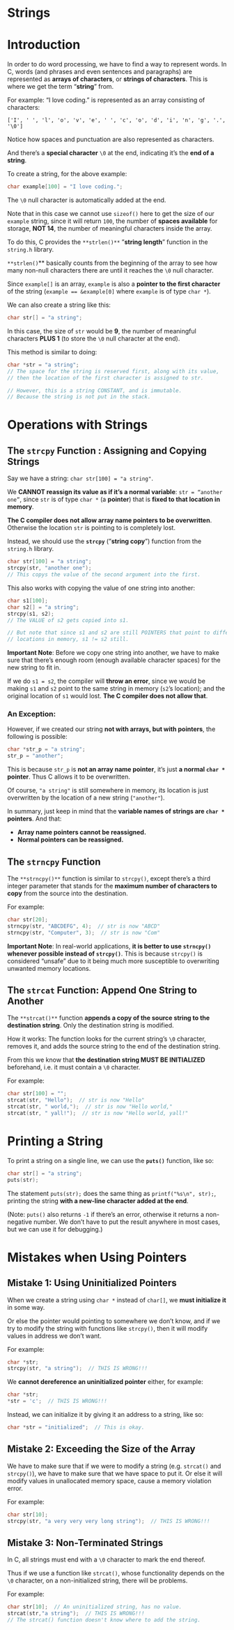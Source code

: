# Strings

# Introduction

In order to do word processing, we have to find a way to represent words. In C, words (and phrases and even sentences and paragraphs) are represented as **arrays of characters**, or **strings of characters**. This is where we get the term “**string**” from.

For example: “I love coding.” is represented as an array consisting of characters:

`['I', ' ', 'l', 'o', 'v', 'e', ' ', 'c', 'o', 'd', 'i', 'n', 'g', '.', '\0']`

Notice how spaces and punctuation are also represented as characters. 

And there’s a **special character** `\0` at the end, indicating it’s the **end of a string**.

To create a string, for the above example:

```c
char example[100] = "I love coding.";
```

The `\0` null character is automatically added at the end.

Note that in this case we cannot use `sizeof()` here to get the size of our `example` string, since it will return `100`, the number of **spaces available** for storage, **NOT 14**, the number of meaningful characters inside the array.

To do this, C provides the `**strlen()**` ”**string length**” function in the `string.h` library.

`**strlen()`** basically counts from the beginning of the array to see how many non-null characters there are until it reaches the `\0` null character.

Since `example[]` is an array, `example` is also a **pointer to the first character** of the string (`example == &example[0]` where `example` is of type `char *`). 

We can also create a string like this:

```c
char str[] = "a string";
```

In this case, the size of `str` would be **9**, the number of meaningful characters **PLUS 1** (to store the `\0` null character at the end).

This method is similar to doing:

```c
char *str = "a string";
// The space for the string is reserved first, along with its value,
// then the location of the first character is assigned to str.

// However, this is a string CONSTANT, and is immutable.
// Because the string is not put in the stack.
```

# Operations with Strings

## The `strcpy` Function : Assigning and Copying Strings

Say we have a string: `char str[100] = "a string"`. 

We **CANNOT reassign its value as if it’s a normal variable**: `str = “another one”`, since `str` is of type `char *` (a **pointer**) that is **fixed to that location in memory**. 

**The C compiler does not allow array name pointers to be overwritten**. Otherwise the location `str` is pointing to is completely lost.

Instead, we should use the **`strcpy`** (”**string copy**”) function from the `string.h` library.

```c
char str[100] = "a string";
strcpy(str, "another one");  
// This copys the value of the second argument into the first.
```

This also works with copying the value of one string into another:

```c
char s1[100];
char s2[] = "a string";
strcpy(s1, s2);
// The VALUE of s2 gets copied into s1.

// But note that since s1 and s2 are still POINTERS that point to different
// locations in memory, s1 != s2 still.
```

**Important Note**: Before we copy one string into another, we have to make sure that there’s enough room (enough available character spaces) for the new string to fit in.

If we do `s1 = s2`, the compiler will **throw an error**, since we would be making `s1` and `s2` point to the same string in memory (`s2`’s location); and the original location of `s1` would lost. **The C compiler does not allow that**. 

### An Exception:

However, if we created our string **not with arrays, but with pointers**, the following is possible:

```c
char *str_p = "a string";
str_p = "another";
```

This is because `str_p` is **not an array name pointer**, it’s just **a normal `char *` pointer**. Thus C allows it to be overwritten. 

Of course, `"a string"` is still somewhere in memory, its location is just overwritten by the location of a new string (`"another"`).

In summary, just keep in mind that the **variable names of strings are `char *` pointers**. And that:

- **Array name pointers cannot be reassigned.**
- **Normal pointers can be reassigned.**

## The `strncpy` Function

The `**strncpy()**` function is similar to `strcpy()`, except there’s a third integer parameter that stands for the **maximum number of characters to copy** from the source into the destination.

For example:

```c
char str[20];
strncpy(str, "ABCDEFG", 4);  // str is now "ABCD"
strncpy(str, "Computer", 3);  // str is now "Com"
```

**Important Note**: In real-world applications, **it is better to use `strncpy()` whenever possible instead of `strcpy()`**. This is because `strcpy()` is considered “unsafe” due to it being much more susceptible to overwriting unwanted memory locations.

## The `strcat` Function: Append One String to Another

The `**strcat()**` function **appends a copy of the source string to the destination string**. Only the destination string is modified.

How it works: The function looks for the current string’s `\0` character, removes it, and adds the source string to the end of the destination string.

From this we know that **the destination string MUST BE INITIALIZED** beforehand, i.e. it must contain a `\0` character.

For example:

```c
char str[100] = "";
strcat(str, "Hello");  // str is now "Hello"
strcat(str, " world,");  // str is now "Hello world,"
strcat(str, " yall!");  // str is now "Hello world, yall!"
```

# Printing a String

To print a string on a single line, we can use the **`puts()`** function, like so:

```c
char str[] = "a string";
puts(str);
```

The statement `puts(str);` does the same thing as `printf("%s\n", str);`, printing the string **with a new-line character added at the end**.

(Note: `puts()` also returns `-1` if there’s an error, otherwise it returns a non-negative number. We don’t have to put the result anywhere in most cases, but we can use it for debugging.)

# Mistakes when Using Pointers

## Mistake 1: Using Uninitialized Pointers

When we create a string using `char *` instead of `char[]`, we **must initialize it** in some way. 

Or else the pointer would pointing to somewhere we don’t know, and if we try to modify the string with functions like `strcpy()`, then it will modify values in address we don’t want.

For example:

```c
char *str;
strcpy(str, "a string");  // THIS IS WRONG!!!
```

We **cannot dereference an uninitialized pointer** either, for example:

```c
char *str; 
*str = 'c';  // THIS IS WRONG!!!
```

Instead, we can initialize it by giving it an address to a string, like so:

```c
char *str = "initialized";  // This is okay.
```

## Mistake 2: Exceeding the Size of the Array

We have to make sure that if we were to modify a string (e.g. `strcat()` and `strcpy()`), we have to make sure that we have space to put it. Or else it will modify values in unallocated memory space, cause a memory violation error. 

For example:

```c
char str[10];
strcpy(str, "a very very very long string");  // THIS IS WRONG!!!
```

## Mistake 3: Non-Terminated Strings

In C, all strings must end with a `\0` character to mark the end thereof. 

Thus if we use a function like `strcat()`, whose functionality depends on the `\0` character, on a non-initialized string, there will be problems.

For example:

```c
char str[10];  // An uninitialized string, has no value.
strcat(str,"a string");  // THIS IS WRONG!!!
// The strcat() function doesn't know where to add the string. 
```